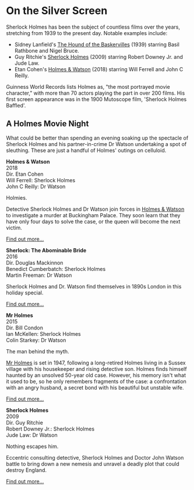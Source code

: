 <!--

This page is about Sherlock Holmes on the silver screen. You can edit or add to this content as you see fit. Letterboxd has plenty of content that you can refer to:

https://letterboxd.com/search/holmes/

-->


On the Silver Screen
====================

Sherlock Holmes has been the subject of countless films over the years, stretching from 1939 to the present day. Notable examples include:

+ Sidney Lanfield's [The Hound of the Baskervilles](https://boxd.it/1suY) (1939) starring Basil Rathbone and Nigel Bruce.
+ Guy Ritchie's [Sherlock Holmes](https://boxd.it/1W2A) (2009) starring Robert Downey Jr. and Jude Law.
+ Etan Cohen's [Holmes & Watson](https://boxd.it/f6tM) (2018) starring Will Ferrell and John C Reilly.

Guinness World Records lists Holmes as, "the most portrayed movie character," with more than 70 actors playing the part in over 200 films. His first screen appearance was in the 1900 Mutoscope film, 'Sherlock Holmes Baffled'.


A Holmes Movie Night
--------------------

What could be better than spending an evening soaking up the spectacle of Sherlock Holmes and his partner-in-crime Dr Watson undertaking a spot of sleuthing. These are just a handful of Holmes' outings on celluloid.


**Holmes & Watson**  
2018  
Dir. Etan Cohen  
Will Ferrell: Sherlock Holmes  
John C Reilly: Dr Watson  

Holmies.

Detective Sherlock Holmes and Dr Watson join forces in [Holmes & Watson](https://letterboxd.com/film/holmes-watson/) to investigate a murder at Buckingham Palace. They soon learn that they have only four days to solve the case, or the queen will become the next victim.

[Find out more…](https://letterboxd.com/film/holmes-watson/) 



**Sherlock: The Abominable Bride**  
2016  
Dir. Douglas Mackinnon  
Benedict Cumberbatch: Sherlock Holmes  
Martin Freeman: Dr Watson  

Sherlock Holmes and Dr. Watson find themselves in 1890s London in this holiday special.

[Find out more…](https://letterboxd.com/film/sherlock-the-abominable-bride/) 



**Mr Holmes**  
2015  
Dir. Bill Condon  
Ian McKellen: Sherlock Holmes  
Colin Starkey: Dr Watson  

The man behind the myth.

[Mr Holmes](https://boxd.it/8EBw) is set in 1947, following a long-retired Holmes living in a Sussex village with his housekeeper and rising detective son. Holmes finds himself haunted by an unsolved 50-year old case. However, his memory isn't what it used to be, so he only remembers fragments of the case: a confrontation with an angry husband, a secret bond with his beautiful but unstable wife.

[Find out more…](https://letterboxd.com/film/mr-holmes/)



**Sherlock Holmes**  
2009  
Dir. Guy Ritchie  
Robert Downey Jr.: Sherlock Holmes  
Jude Law: Dr Watson  

Nothing escapes him.

Eccentric consulting detective, Sherlock Holmes and Doctor John Watson battle to bring down a new nemesis and unravel a deadly plot that could destroy England.

[Find out more…](https://letterboxd.com/film/sherlock-holmes-2009/)